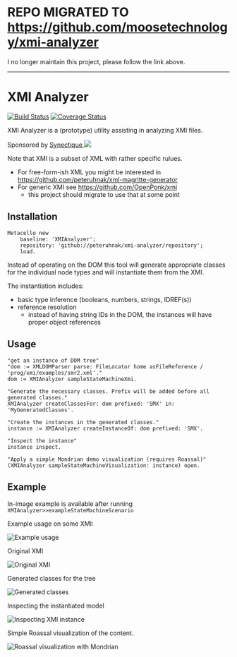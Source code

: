 # **REPO MIGRATED TO https://github.com/moosetechnology/xmi-analyzer**

I no longer maintain this project, please follow the link above.

---

# XMI Analyzer
[![Build Status](https://travis-ci.org/peteruhnak/xmi-analyzer.svg?branch=master)](https://travis-ci.org/peteruhnak/xmi-analyzer) [![Coverage Status](https://coveralls.io/repos/github/peteruhnak/xmi-analyzer/badge.svg?branch=master)](https://coveralls.io/github/peteruhnak/xmi-analyzer?branch=master)

XMI Analyzer is a (prototype) utility assisting in analyzing XMI files.

Sponsored by [Synectique ![](http://synectique.eu/templates/st_orddie/images/logo.png)](http://synectique.eu/)


Note that XMI is a subset of XML with rather specific rulues.

* For free-form-ish XML you might be interested in https://github.com/peteruhnak/xml-magritte-generator
* For generic XMI see https://github.com/OpenPonk/xmi
	* this project should migrate to use that at some point


## Installation

```
Metacello new
	baseline: 'XMIAnalyzer';
	repository: 'github://peteruhnak/xmi-analyzer/repository';
	load.
```

Instead of operating on the DOM this tool will generate appropriate classes for the individual node types and will instantiate them from the XMI.

The instantiation includes:

* basic type inference (booleans, numbers, strings, IDREF(s))
* reference resolution
	* instead of having string IDs in the DOM, the instances will have proper object references

## Usage

```smalltalk
"get an instance of DOM tree"
"dom := XMLDOMParser parse: FileLocator home asFileReference / 'prog/xmi/examples/smr2.xml'."
dom := XMIAnalyzer sampleStateMachineXmi.

"Generate the necessary classes. Prefix will be added before all generated classes."
XMIAnalyzer createClassesFor: dom prefixed: 'SMX' in: 'MyGeneratedClasses'.

"Create the instances in the generated classes."
instance := XMIAnalyzer createInstanceOf: dom prefixed: 'SMX'.

"Inspect the instance"
instance inspect.

"Apply a simple Mondrian demo visualization (requires Roassal)"
(XMIAnalyzer sampleStateMachineVisualization: instance) open.
```

## Example

In-image example is available after running `XMIAnalyzer>>exampleStateMachineScenario`

Example usage on some XMI:

![Example usage](docs/example.png)

Original XMI

![Original XMI](docs/xml-tree.png)

Generated classes for the tree

![Generated classes](docs/classes.png)

Inspecting the instantiated model

![Inspecting XMI instance](docs/navigation.png)

Simple Roassal visualization of the content.

![Roassal visualization with Mondrian](docs/visualization.png)

